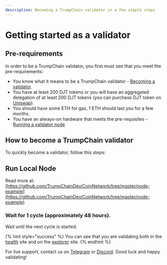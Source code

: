 ```yaml
---
description: Becoming a TrumpChain validator in a few simple steps
---
```


# Getting started as a validator

## Pre-requirements

In order to be a TrumpChain validator, you first must see that you meet the pre-requirements:

* You know what it means to be a TrumpChain validator - [Becoming a validator](how-to-become-a-validator.md#what-it-means-to-be-a-validator).
* You have at least 200 DJT tokens or you will have an aggregated delegation of at least 200 DJT tokens \(you can purchase DJT token on [Uniswap](https://uniswap.exchange/swap/0x970b9bb2c0444f5e81e9d0efb84c8ccdcdcaf84d)\).
* You should have some ETH for gas, 1 ETH should last you for a few months.
* You have an always-on hardware that meets the pre-requisites - [Running a validator node](run-your-own-validator.md#pre-requisites)

## How to become a TrumpChain validator

To quickly become a validator, follow this steps:

## Run Local Node

Read more at: [https://github.com/TrumpChainDev/CoinNetwork/tree/master/node-example](https://github.com/TrumpChainDev/CoinNetwork/tree/master/node-example)


### Wait for 1 cycle \(approximately 48 hours\).

Wait until the next cycle is started.

{% hint style="success" %}
You can see that you are validating both in the [health](https://status.trumpchain.io/) site and on the [explorer](https://explorer.trumpchain.io) site.
{% endhint %}

For live support, contact us on [Telegram](https://t.me/) or [Discord](https://discord.gg/). Good luck and happy validating!

